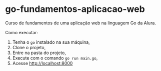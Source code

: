 # go-fundamentos-aplicacao-web
Curso de fundamentos de uma aplicação web na linguagem Go da Alura.

Como executar:
1. Tenha o ```go``` instalado na sua máquina,
2. Clone o projeto,
3. Entre na pasta do projeto,
4. Execute com o comando ```go run main.go```,
5. Acesse [http://localhost:8000](http://localhost:8000)
